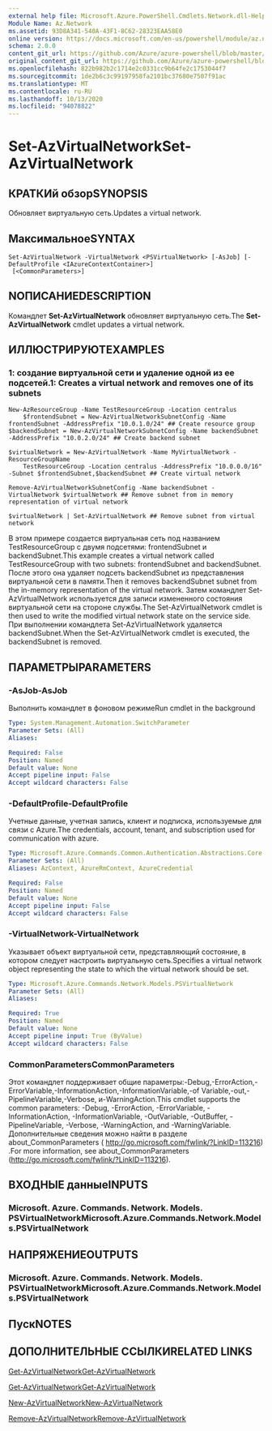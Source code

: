 ```yaml
---
external help file: Microsoft.Azure.PowerShell.Cmdlets.Network.dll-Help.xml
Module Name: Az.Network
ms.assetid: 93D8A341-540A-43F1-8C62-28323EAA58E0
online version: https://docs.microsoft.com/en-us/powershell/module/az.network/set-azvirtualnetwork
schema: 2.0.0
content_git_url: https://github.com/Azure/azure-powershell/blob/master/src/Network/Network/help/Set-AzVirtualNetwork.md
original_content_git_url: https://github.com/Azure/azure-powershell/blob/master/src/Network/Network/help/Set-AzVirtualNetwork.md
ms.openlocfilehash: 822b982b2c1714e2c0331cc9b64fe2c1753044f7
ms.sourcegitcommit: 1de2b6c3c99197958fa2101bc37680e7507f91ac
ms.translationtype: MT
ms.contentlocale: ru-RU
ms.lasthandoff: 10/13/2020
ms.locfileid: "94078822"
---
```

# <span data-ttu-id="d6961-101">Set-AzVirtualNetwork</span><span class="sxs-lookup"><span data-stu-id="d6961-101">Set-AzVirtualNetwork</span></span>

## <span data-ttu-id="d6961-102">КРАТКИй обзор</span><span class="sxs-lookup"><span data-stu-id="d6961-102">SYNOPSIS</span></span>
<span data-ttu-id="d6961-103">Обновляет виртуальную сеть.</span><span class="sxs-lookup"><span data-stu-id="d6961-103">Updates a virtual network.</span></span>

## <span data-ttu-id="d6961-104">Максимальное</span><span class="sxs-lookup"><span data-stu-id="d6961-104">SYNTAX</span></span>

```
Set-AzVirtualNetwork -VirtualNetwork <PSVirtualNetwork> [-AsJob] [-DefaultProfile <IAzureContextContainer>]
 [<CommonParameters>]
```

## <span data-ttu-id="d6961-105">NОПИСАНИЕ</span><span class="sxs-lookup"><span data-stu-id="d6961-105">DESCRIPTION</span></span>
<span data-ttu-id="d6961-106">Командлет **Set-AzVirtualNetwork** обновляет виртуальную сеть.</span><span class="sxs-lookup"><span data-stu-id="d6961-106">The **Set-AzVirtualNetwork** cmdlet updates a virtual network.</span></span>

## <span data-ttu-id="d6961-107">ИЛЛЮСТРИРУЮТ</span><span class="sxs-lookup"><span data-stu-id="d6961-107">EXAMPLES</span></span>

### <span data-ttu-id="d6961-108">1: создание виртуальной сети и удаление одной из ее подсетей.</span><span class="sxs-lookup"><span data-stu-id="d6961-108">1: Creates a virtual network and removes one of its subnets</span></span>
```
New-AzResourceGroup -Name TestResourceGroup -Location centralus
    $frontendSubnet = New-AzVirtualNetworkSubnetConfig -Name frontendSubnet -AddressPrefix "10.0.1.0/24" ## Create resource group
$backendSubnet = New-AzVirtualNetworkSubnetConfig -Name backendSubnet -AddressPrefix "10.0.2.0/24" ## Create backend subnet

$virtualNetwork = New-AzVirtualNetwork -Name MyVirtualNetwork -ResourceGroupName 
    TestResourceGroup -Location centralus -AddressPrefix "10.0.0.0/16" -Subnet $frontendSubnet,$backendSubnet ## Create virtual network

Remove-AzVirtualNetworkSubnetConfig -Name backendSubnet -VirtualNetwork $virtualNetwork ## Remove subnet from in memory representation of virtual network

$virtualNetwork | Set-AzVirtualNetwork ## Remove subnet from virtual network
```

<span data-ttu-id="d6961-109">В этом примере создается виртуальная сеть под названием TestResourceGroup с двумя подсетями: frontendSubnet и backendSubnet.</span><span class="sxs-lookup"><span data-stu-id="d6961-109">This example creates a virtual network called TestResourceGroup with two subnets: frontendSubnet and backendSubnet.</span></span> <span data-ttu-id="d6961-110">После этого она удаляет подсеть backendSubnet из представления виртуальной сети в памяти.</span><span class="sxs-lookup"><span data-stu-id="d6961-110">Then it removes backendSubnet subnet from the in-memory representation of the virtual network.</span></span> <span data-ttu-id="d6961-111">Затем командлет Set-AzVirtualNetwork используется для записи измененного состояния виртуальной сети на стороне службы.</span><span class="sxs-lookup"><span data-stu-id="d6961-111">The Set-AzVirtualNetwork cmdlet is then used to write the modified virtual network state on the service side.</span></span> <span data-ttu-id="d6961-112">При выполнении командлета Set-AzVirtualNetwork удаляется backendSubnet.</span><span class="sxs-lookup"><span data-stu-id="d6961-112">When the Set-AzVirtualNetwork cmdlet is executed, the backendSubnet is removed.</span></span>

## <span data-ttu-id="d6961-113">ПАРАМЕТРЫ</span><span class="sxs-lookup"><span data-stu-id="d6961-113">PARAMETERS</span></span>

### <span data-ttu-id="d6961-114">-AsJob</span><span class="sxs-lookup"><span data-stu-id="d6961-114">-AsJob</span></span>
<span data-ttu-id="d6961-115">Выполнить командлет в фоновом режиме</span><span class="sxs-lookup"><span data-stu-id="d6961-115">Run cmdlet in the background</span></span>

```yaml
Type: System.Management.Automation.SwitchParameter
Parameter Sets: (All)
Aliases:

Required: False
Position: Named
Default value: None
Accept pipeline input: False
Accept wildcard characters: False
```

### <span data-ttu-id="d6961-116">-DefaultProfile</span><span class="sxs-lookup"><span data-stu-id="d6961-116">-DefaultProfile</span></span>
<span data-ttu-id="d6961-117">Учетные данные, учетная запись, клиент и подписка, используемые для связи с Azure.</span><span class="sxs-lookup"><span data-stu-id="d6961-117">The credentials, account, tenant, and subscription used for communication with azure.</span></span>

```yaml
Type: Microsoft.Azure.Commands.Common.Authentication.Abstractions.Core.IAzureContextContainer
Parameter Sets: (All)
Aliases: AzContext, AzureRmContext, AzureCredential

Required: False
Position: Named
Default value: None
Accept pipeline input: False
Accept wildcard characters: False
```

### <span data-ttu-id="d6961-118">-VirtualNetwork</span><span class="sxs-lookup"><span data-stu-id="d6961-118">-VirtualNetwork</span></span>
<span data-ttu-id="d6961-119">Указывает объект виртуальной сети, представляющий состояние, в котором следует настроить виртуальную сеть.</span><span class="sxs-lookup"><span data-stu-id="d6961-119">Specifies a virtual network object representing the state to which the virtual network should be set.</span></span>

```yaml
Type: Microsoft.Azure.Commands.Network.Models.PSVirtualNetwork
Parameter Sets: (All)
Aliases:

Required: True
Position: Named
Default value: None
Accept pipeline input: True (ByValue)
Accept wildcard characters: False
```

### <span data-ttu-id="d6961-120">CommonParameters</span><span class="sxs-lookup"><span data-stu-id="d6961-120">CommonParameters</span></span>
<span data-ttu-id="d6961-121">Этот командлет поддерживает общие параметры:-Debug,-ErrorAction,-ErrorVariable,-InformationAction,-InformationVariable,-of Variable,-out,-PipelineVariable,-Verbose, и-WarningAction.</span><span class="sxs-lookup"><span data-stu-id="d6961-121">This cmdlet supports the common parameters: -Debug, -ErrorAction, -ErrorVariable, -InformationAction, -InformationVariable, -OutVariable, -OutBuffer, -PipelineVariable, -Verbose, -WarningAction, and -WarningVariable.</span></span> <span data-ttu-id="d6961-122">Дополнительные сведения можно найти в разделе about_CommonParameters ( http://go.microsoft.com/fwlink/?LinkID=113216) .</span><span class="sxs-lookup"><span data-stu-id="d6961-122">For more information, see about_CommonParameters (http://go.microsoft.com/fwlink/?LinkID=113216).</span></span>

## <span data-ttu-id="d6961-123">ВХОДНЫЕ данные</span><span class="sxs-lookup"><span data-stu-id="d6961-123">INPUTS</span></span>

### <span data-ttu-id="d6961-124">Microsoft. Azure. Commands. Network. Models. PSVirtualNetwork</span><span class="sxs-lookup"><span data-stu-id="d6961-124">Microsoft.Azure.Commands.Network.Models.PSVirtualNetwork</span></span>

## <span data-ttu-id="d6961-125">НАПРЯЖЕНИЕ</span><span class="sxs-lookup"><span data-stu-id="d6961-125">OUTPUTS</span></span>

### <span data-ttu-id="d6961-126">Microsoft. Azure. Commands. Network. Models. PSVirtualNetwork</span><span class="sxs-lookup"><span data-stu-id="d6961-126">Microsoft.Azure.Commands.Network.Models.PSVirtualNetwork</span></span>

## <span data-ttu-id="d6961-127">Пуск</span><span class="sxs-lookup"><span data-stu-id="d6961-127">NOTES</span></span>

## <span data-ttu-id="d6961-128">ДОПОЛНИТЕЛЬНЫЕ ССЫЛКИ</span><span class="sxs-lookup"><span data-stu-id="d6961-128">RELATED LINKS</span></span>

[<span data-ttu-id="d6961-129">Get-AzVirtualNetwork</span><span class="sxs-lookup"><span data-stu-id="d6961-129">Get-AzVirtualNetwork</span></span>](./Get-AzVirtualNetwork.md)

[<span data-ttu-id="d6961-130">Get-AzVirtualNetwork</span><span class="sxs-lookup"><span data-stu-id="d6961-130">Get-AzVirtualNetwork</span></span>](./Get-AzVirtualNetwork.md)

[<span data-ttu-id="d6961-131">New-AzVirtualNetwork</span><span class="sxs-lookup"><span data-stu-id="d6961-131">New-AzVirtualNetwork</span></span>](./New-AzVirtualNetwork.md)

[<span data-ttu-id="d6961-132">Remove-AzVirtualNetwork</span><span class="sxs-lookup"><span data-stu-id="d6961-132">Remove-AzVirtualNetwork</span></span>](./Remove-AzVirtualNetwork.md)


